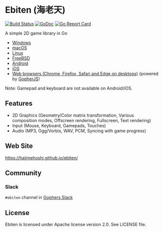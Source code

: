 # Ebiten (海老天)

[![Build Status](https://travis-ci.org/hajimehoshi/ebiten.svg?branch=master)](https://travis-ci.org/hajimehoshi/ebiten)
[![GoDoc](https://godoc.org/github.com/hajimehoshi/ebiten?status.svg)](http://godoc.org/github.com/hajimehoshi/ebiten)
[![Go Report Card](https://goreportcard.com/badge/github.com/hajimehoshi/ebiten)](https://goreportcard.com/report/github.com/hajimehoshi/ebiten)

A simple 2D game library in Go

* [Windows](https://github.com/hajimehoshi/ebiten/wiki/Windows)
* [macOS](https://github.com/hajimehoshi/ebiten/wiki/macOS)
* [Linux](https://github.com/hajimehoshi/ebiten/wiki/Linux)
* [FreeBSD](https://github.com/hajimehoshi/ebiten/wiki/FreeBSD)
* [Android](https://github.com/hajimehoshi/ebiten/wiki/Android)
* [iOS](https://github.com/hajimehoshi/ebiten/wiki/iOS)
* [Web browsers (Chrome, Firefox, Safari and Edge on desktops)](https://github.com/hajimehoshi/ebiten/wiki/Web-Browsers) (powered by [GopherJS](http://gopherjs.org/))

Note: Gamepad and keyboard are not available on Android/iOS.

## Features

* 2D Graphics (Geometry/Color matrix transformation, Various composition modes, Offscreen rendering, Fullscreen, Text rendering)
* Input (Mouse, Keyboard, Gamepads, Touches)
* Audio (MP3, Ogg/Vorbis, WAV, PCM, Syncing with game progress)

## Web Site

https://hajimehoshi.github.io/ebiten/

## Community

### Slack

`#ebiten` channel in [Gophers Slack](https://blog.gopheracademy.com/gophers-slack-community/)

## License

Ebiten is licensed under Apache license version 2.0. See LICENSE file.
